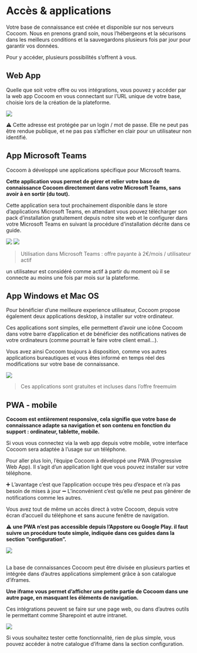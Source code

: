 # Accès & applications
Votre base de connaissance est créée et disponible sur nos serveurs Cocoom. 
Nous en prenons grand soin, nous l’hébergeons et la sécurisons dans les meilleurs conditions et la sauvegardons plusieurs fois par jour pour garantir vos données.

Pour y accéder, plusieurs possibilités s’offrent à vous. 

## Web App 

Quelle que soit votre offre ou vos intégrations, vous pouvez y accéder par la web app Cocoom en vous connectant sur l’URL unique de votre base, choisie lors de la création de la plateforme.


![](https://paper-attachments.dropbox.com/s_9C6F80C9915FD694935202043906B947828EED1A9F8980B7AC5630C309BB899C_1589105891567_Plan+de+travail+48cocoom-guides-2.png)


⚠️ Cette adresse est protégée par un login / mot de passe.
Elle ne peut pas être rendue publique, et ne pas pas s’afficher en clair pour un utilisateur non identifié.


## App Microsoft Teams

Cocoom à développé une applications spécifique pour Microsoft teams.

**Cette application vous permet de gérer et relier votre base de connaissance Cocoom directement dans votre Microsoft Teams, sans avoir à en sortir (du tout).** 

Cette application sera tout prochainement disponible dans le store d’applications Microsoft Teams, en attendant vous pouvez télécharger son pack d’installation gratuitement depuis notre site web et le configurer dans votre Microsoft Teams en suivant la procédure d’installation décrite dans ce guide.


![](https://paper-attachments.dropbox.com/s_9C6F80C9915FD694935202043906B947828EED1A9F8980B7AC5630C309BB899C_1589106651347_Plan+de+travail+50cocoom-guides-2.png)
![](https://paper-attachments.dropbox.com/s_9C6F80C9915FD694935202043906B947828EED1A9F8980B7AC5630C309BB899C_1589106651368_Plan+de+travail+49cocoom-guides-2.png)



> Utilisation dans Microsoft Teams : offre payante à 2€/mois / utilisateur actif 

un utilisateur est considéré comme actif à partir du moment où il se connecte au moins une fois par mois sur la plateforme. 



## App Windows et Mac OS

Pour bénéficier d’une meilleure experience utilisateur, Cocoom propose également deux applications desktop, à installer sur votre ordinateur.

Ces applications sont simples, elle permettent d’avoir une icône Cocoom dans votre barre d’application et de bénéficier des notifications natives de votre ordinateurs (comme pourrait le faire votre client email…). 

Vous avez ainsi Cocoom toujours à disposition, comme vos autres applications bureautiques et vous êtes informé en temps réel des modifications sur votre base de connaissance.


![](https://paper-attachments.dropbox.com/s_9C6F80C9915FD694935202043906B947828EED1A9F8980B7AC5630C309BB899C_1589106958431_Plan+de+travail+39demo-tour-cocoom.png)



> Ces applications sont gratuites et incluses dans l’offre freemuim



## PWA - mobile

**Cocoom est entièrement responsive, cela signifie que votre base de connaissance adapte sa navigation et son contenu en fonction du support : ordinateur, tablette, mobile.**

Si vous vous connectez via la web app depuis votre mobile, votre interface Cocoom sera adaptée à l’usage sur un téléphone.

Pour aller plus loin, l’équipe Cocoom à développé une PWA (Progressive Web App). Il s’agit d’un application light que vous pouvez installer sur votre téléphone.

➕ L’avantage c’est que l’application occupe très peu d’espace et n’a pas besoin de mises à jour
➖ L’inconvénient c’est qu’elle ne peut pas générer de notifications comme les autres. 

Vous avez tout de même un accès direct à votre Cocoom, depuis votre écran d’accueil du téléphone et sans aucune fenêtre de navigation. 

⚠️ **une PWA n’est pas accessible depuis l’Appstore ou Google Play. il faut suivre un procédure toute simple, indiquée dans ces guides dans la section “configuration”.**


![](https://paper-attachments.dropbox.com/s_9C6F80C9915FD694935202043906B947828EED1A9F8980B7AC5630C309BB899C_1589107971507_Plan+de+travail+51cocoom-guides-2.png)




## <iframes>

La base de connaissances Cocoom peut être divisée en plusieurs parties et intégrée dans d’autres applications simplement grâce à son catalogue d’iframes.

**Une iframe vous permet d’afficher une petite partie de Cocoom dans une autre page, en masquant les éléments de navigation.** 

Ces intégrations peuvent se faire sur une page web, ou dans d’autres outils le permettant comme Sharepoint et autre intranet.


![](https://paper-attachments.dropbox.com/s_9C6F80C9915FD694935202043906B947828EED1A9F8980B7AC5630C309BB899C_1589108697056_Capture-decran-2019-05-23-a-09.16.19.png)


Si vous souhaitez tester cette fonctionnalité, rien de plus simple, vous pouvez accéder à notre catalogue d’iframe dans la section configuration. 



